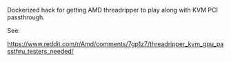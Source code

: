 Dockerized hack for getting AMD threadripper to play along with KVM PCI passthrough.

See:

https://www.reddit.com/r/Amd/comments/7gp1z7/threadripper_kvm_gpu_passthru_testers_needed/


